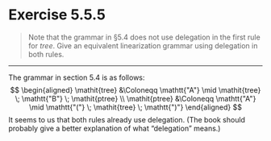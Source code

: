 # Exercise 5.5.5

> Note that the grammar in §5.4 does not use delegation in the first rule for $\mathit{tree}$.
> Give an equivalent linearization grammar using delegation in both rules.

---

The grammar in section 5.4 is as follows:
$$
  \begin{aligned}
    \mathit{tree}  &\Coloneqq \mathtt{"A"} \mid \mathit{tree} \; \mathtt{"B"} \; \mathit{ptree} \\
    \mathit{ptree} &\Coloneqq \mathtt{"A"} \mid \mathtt{"("} \; \mathit{tree} \; \mathtt{")"}
  \end{aligned}
$$
It seems to us that both rules already use delegation.
(The book should probably give a better explanation of what “delegation” means.)
